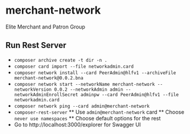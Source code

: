 # merchant-network

Elite Merchant and Patron Group

## Run Rest Server

* `composer archive create -t dir -n .`
* `composer card import --file networkadmin.card`
* `composer network install --card PeerAdmin@hlfv1 --archiveFile merchant-network@0.0.2.bna`
* `composer network start --networkName merchant-network --networkVersion 0.0.2 --networkAdmin admin --networkAdminEnrollSecret adminpw --card PeerAdmin@hlfv1 --file networkadmin.card`
* `composer network ping --card admin@merchant-network`
* `composer-rest-server`
** Use `admin@merchant-network` card
** Choose `never use namespaces`
** Choose default options for the rest
* Go to http://localhost:3000/explorer for Swagger UI